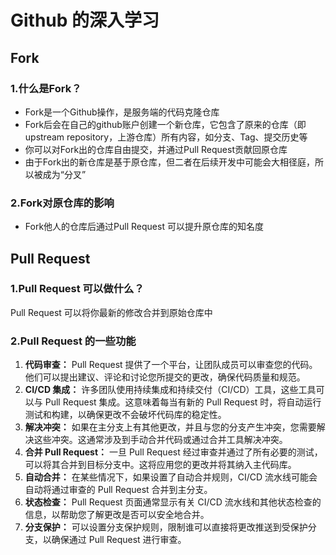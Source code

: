 # Github  的深入学习

## Fork 

### 1.什么是Fork？

- Fork是一个Github操作，是服务端的代码克隆仓库
- Fork后会在自己的github账户创建一个新仓库，它包含了原来的仓库（即upstream repository，上游仓库）所有内容，如分支、Tag、提交历史等
- 你可以对Fork出的仓库自由提交，并通过Pull Request贡献回原仓库
- 由于Fork出的新仓库是基于原仓库，但二者在后续开发中可能会大相径庭，所以被成为“分叉”

### 2.Fork对原仓库的影响

- Fork他人的仓库后通过Pull Request 可以提升原仓库的知名度



## Pull Request

### 1.Pull Request 可以做什么？

Pull Request 可以将你最新的修改合并到原始仓库中

### 2.Pull Request 的一些功能

1. **代码审查：** Pull Request 提供了一个平台，让团队成员可以审查您的代码。他们可以提出建议、评论和讨论您所提交的更改，确保代码质量和规范。
2. **CI/CD 集成：** 许多团队使用持续集成和持续交付（CI/CD）工具，这些工具可以与 Pull Request 集成。这意味着每当有新的 Pull Request 时，将自动运行测试和构建，以确保更改不会破坏代码库的稳定性。
3. **解决冲突：** 如果在主分支上有其他更改，并且与您的分支产生冲突，您需要解决这些冲突。这通常涉及到手动合并代码或通过合并工具解决冲突。
4. **合并 Pull Request：** 一旦 Pull Request 经过审查并通过了所有必要的测试，可以将其合并到目标分支中。这将应用您的更改并将其纳入主代码库。
5. **自动合并：** 在某些情况下，如果设置了自动合并规则，CI/CD 流水线可能会自动将通过审查的 Pull Request 合并到主分支。
6. **状态检查：** Pull Request 页面通常显示有关 CI/CD 流水线和其他状态检查的信息，以帮助您了解更改是否可以安全地合并。
7. **分支保护：** 可以设置分支保护规则，限制谁可以直接将更改推送到受保护分支，以确保通过 Pull Request 进行审查。